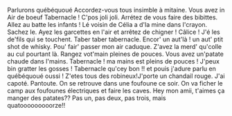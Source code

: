 Parlurons québéquoué Accordez-vous tous insimble à mitaine. Vous avez in Air de boeuf Tabernacle ! C'pos joli joli. Arrétez de vous faire des bibittes. Allez au batte les infants ! Lé voisin de Célia a d'la mine dans l'crayon. Sachez le. Ayez les garcettes en l'air et arrêtez de chigner ! Câlice ! J'é les de'fils qui se touchent. Taber taber tabernacle. Encor' un aut'là ! un aut' ptit shot de whisky. Pou' fair' passer mon air caduque. Z'avez la merd' qu'colle au cul pourtant là. Rangez vot'main pleines de pouces. Vous avez un'patate chaude dans l'mains. Tabernacle ! ma mains est pleins de pouces ! J'peux bin gratter les gosses ! Tabernacle qu'cey bon !! et pouis j'adure parlu en québéquoué oussi ! Z'etes tous des robineux!J'porte un chandail rouge. J'ai capoté. Pantoute. On se retrouve dans une foufoune ce soir. On va ficher le camp aux foufounes électriques et faire les caves. Hey mon amii, t'aimes ça manger des patates?? Pas un, pas deux, pas trois, mais quatooooooooorze!!